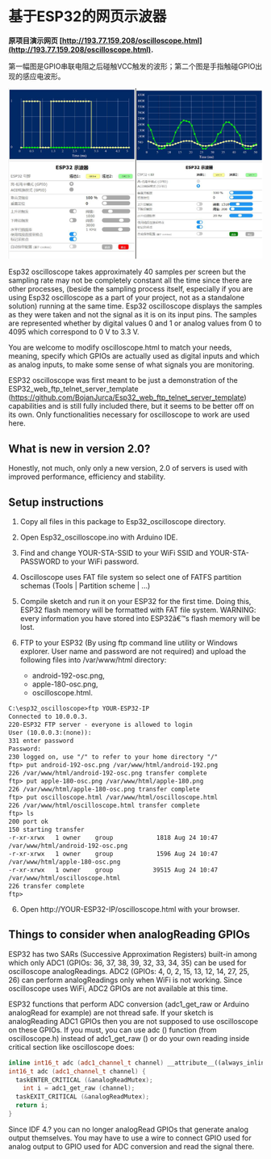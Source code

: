 # 基于ESP32的网页示波器

**原项目演示网页 [http://193.77.159.208/oscilloscope.html](http://193.77.159.208/oscilloscope.html).**

第一幅图是GPIO串联电阻之后碰触VCC触发的波形；第二个图是手指触碰GPIO出现的感应电波形。


![Screenshot](oscilloscope.png)


Esp32 oscilloscope takes approximately 40 samples per screen but the sampling rate may not be completely constant all the time since there are other processes, (beside the sampling process itself, especially if you are using Esp32 oscilloscope as a part of your project, not as a standalone solution) running at the same time. Esp32 oscilloscope displays the samples as they were taken and not the signal as it is on its input pins. The samples are represented whether by digital values 0 and 1 or analog values from 0 to 4095 which correspond to 0 V to 3.3 V.

You are welcome to modify oscilloscope.html to match your needs, meaning, specify which GPIOs are actually used as digital inputs and which as analog inputs, to make some sense of what signals you are monitoring.

ESP32 oscilloscope was first meant to be just a demonstration of the ESP32_web_ftp_telnet_server_template (https://github.com/BojanJurca/Esp32_web_ftp_telnet_server_template) capabilities and is still fully included there, but it seems to be
better off on its own. Only functionalities necessary for oscilloscope to work are used here.


## What is new in version 2.0?

Honestly, not much, only only a new version, 2.0 of servers is used with improved performance, efficiency and stability.


## Setup instructions

1. Copy all files in this package to Esp32_oscilloscope directory.
2. Open Esp32_oscilloscope.ino with Arduino IDE.
3. Find and change YOUR-STA-SSID to your WiFi SSID and YOUR-STA-PASSWORD to your WiFi password.
4. Oscilloscope uses FAT file system so select one of FATFS partition schemas (Tools | Partition scheme | ...)
5. Compile sketch and run it on your ESP32 for the first time. Doing this, ESP32 flash memory will be formatted with FAT file system. WARNING: every information you have stored into ESP32â€™s flash memory will be lost.
6. FTP to your ESP32 (By using ftp command line utility or Windows explorer. User name and password are not required) and upload the following files into /var/www/html directory:

   - android-192-osc.png,
   - apple-180-osc.png,
   - oscilloscope.html.

```
C:\esp32_oscilloscope>ftp YOUR-ESP32-IP
Connected to 10.0.0.3.
220-ESP32 FTP server - everyone is allowed to login
User (10.0.0.3:(none)):
331 enter password
Password:
230 logged on, use "/" to refer to your home directory "/"
ftp> put android-192-osc.png /var/www/html/android-192.png
226 /var/www/html/android-192-osc.png transfer complete
ftp> put apple-180-osc.png /var/www/html/apple-180.png
226 /var/www/html/apple-180-osc.png transfer complete
ftp> put oscilloscope.html /var/www/html/oscilloscope.html
226 /var/www/html/oscilloscope.html transfer complete
ftp> ls
200 port ok
150 starting transfer
-r-xr-xrwx   1 owner    group            1818 Aug 24 10:47      /var/www/html/android-192-osc.png
-r-xr-xrwx   1 owner    group            1596 Aug 24 10:47      /var/www/html/apple-180-osc.png
-r-xr-xrwx   1 owner    group           39515 Aug 24 10:47      /var/www/html/oscilloscope.html
226 transfer complete
ftp>
```

6. Open http://YOUR-ESP32-IP/oscilloscope.html with your browser.


## Things to consider when analogReading GPIOs


ESP32 has two SARs (Successive Approximation Registers) built-in among which only ADC1 (GPIOs: 36, 37, 38, 39, 32, 33, 34, 35) can be used for oscilloscope analogReadings. ADC2 (GPIOs: 4, 0, 2, 15, 13, 12, 14, 27, 25, 26) can perform analogReadings only when WiFi is not working. Since oscilloscope uses WiFi, ADC2 GPIOs are not available at this time.

ESP32 functions that perform ADC conversion (adc1_get_raw or Arduino analogRead for example) are not thread safe. If your sketch is analogReading ADC1 GPIOs then you are not supposed to use oscilloscope on these GPIOs. If you must, you can use adc () function (from oscilloscope.h) instead of adc1_get_raw () or do your own reading inside critical section like oscilloscope does:

```C++
inline int16_t adc (adc1_channel_t channel) __attribute__((always_inline));
int16_t adc (adc1_channel_t channel) {
  taskENTER_CRITICAL (&analogReadMutex);
    int i = adc1_get_raw (channel);
  taskEXIT_CRITICAL (&analogReadMutex);
  return i;
}
```

Since IDF 4.? you can no longer analogRead GPIOs that generate analog output themselves. You may have to use a wire to connect GPIO used for analog output to GPIO used for ADC conversion and read the signal there.
